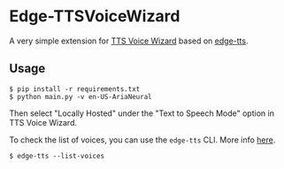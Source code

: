 # Edge-TTSVoiceWizard
A very simple extension for [TTS Voice Wizard](https://github.com/VRCWizard/TTS-Voice-Wizard) based on [edge-tts](https://github.com/rany2/edge-tts).

## Usage
```shell
$ pip install -r requirements.txt
$ python main.py -v en-US-AriaNeural
```

Then select "Locally Hosted" under the "Text to Speech Mode" option in TTS Voice Wizard.

To check the list of voices, you can use the `edge-tts` CLI. More info [here](https://github.com/rany2/edge-tts?tab=readme-ov-file#usage).

```shell
$ edge-tts --list-voices
```
